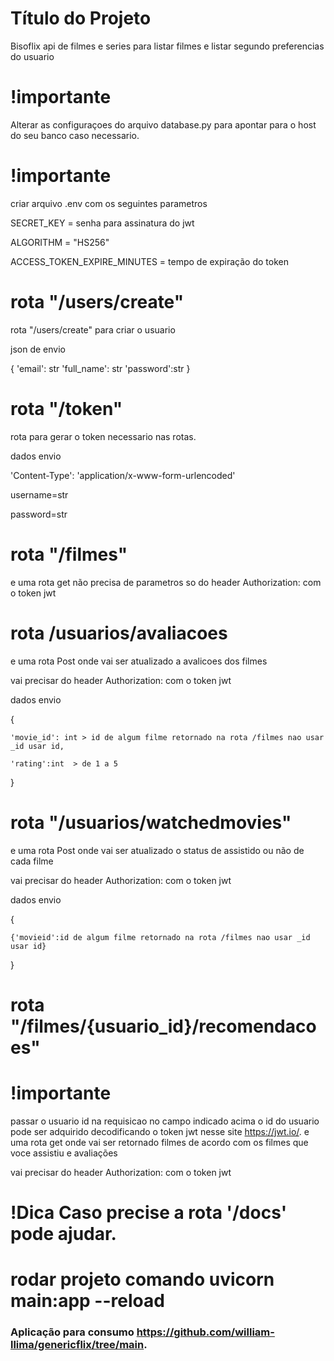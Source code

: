 
# Título do Projeto

Bisoflix api de filmes e series para listar filmes e listar segundo preferencias do usuario

# !importante 

Alterar as configuraçoes do arquivo database.py para apontar para o host do seu banco caso necessario.

# !importante
criar arquivo  .env com os seguintes parametros

SECRET_KEY = senha para assinatura do jwt

ALGORITHM = "HS256"

ACCESS_TOKEN_EXPIRE_MINUTES = tempo de expiração do token

# rota "/users/create"

rota "/users/create"  para criar o usuario

json de envio 

{
    'email': str 
    'full_name': str 
    'password':str
}

# rota "/token"
rota para gerar o token necessario nas rotas.

dados envio

'Content-Type': 'application/x-www-form-urlencoded'

username=str

password=str

# rota "/filmes"
e uma rota get não precisa de parametros so do header Authorization: com o token jwt

# rota /usuarios/avaliacoes 
e uma rota Post onde vai ser atualizado a avalicoes dos filmes

vai precisar do header Authorization: com o token jwt

dados envio

{

    'movie_id': int > id de algum filme retornado na rota /filmes nao usar _id usar id,

    'rating':int  > de 1 a 5
}

# rota "/usuarios/watchedmovies"

e uma rota Post onde vai ser atualizado o status de assistido ou não de cada filme

vai precisar do header Authorization: com o token jwt

dados envio

{

    {'movieid':id de algum filme retornado na rota /filmes nao usar _id usar id}
}


# rota "/filmes/{usuario_id}/recomendacoes"
# !importante 
passar o usuario id na requisicao no campo indicado acima o id do usuario pode ser adquirido decodificando o token jwt nesse site https://jwt.io/.
e uma rota get onde vai ser retornado filmes de acordo com os filmes que voce assistiu e avaliações 

vai precisar do header Authorization: com o token jwt 


# !Dica Caso precise a rota '/docs' pode ajudar.

# rodar projeto comando  uvicorn main:app --reload

### Aplicação para consumo https://github.com/william-llima/genericflix/tree/main.












